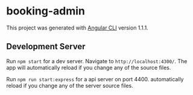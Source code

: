 # booking-admin

This project was generated with [Angular CLI](https://github.com/angular/angular-cli) version 1.1.1.

## Development Server

Run `npm start` for a dev server. Navigate to `http://localhost:4300/`. The app will automatically reload if you change any of the source files.

Run `npm run start:express` for a api server on port 4400. automatically reload if you change any of the server source files.
